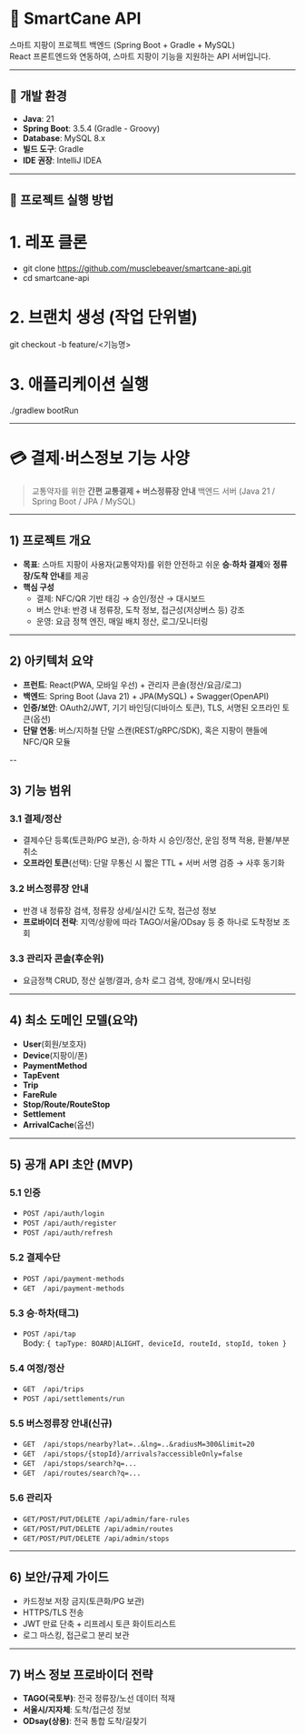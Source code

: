 # 🦯 SmartCane API

스마트 지팡이 프로젝트 백엔드 (Spring Boot + Gradle + MySQL)  
React 프론트엔드와 연동하여, 스마트 지팡이 기능을 지원하는 API 서버입니다.

---

## 📌 개발 환경
- **Java**: 21
- **Spring Boot**: 3.5.4 (Gradle - Groovy)
- **Database**: MySQL 8.x
- **빌드 도구**: Gradle
- **IDE 권장**: IntelliJ IDEA

---

## 🚀 프로젝트 실행 방법


# 1. 레포 클론
- git clone https://github.com/musclebeaver/smartcane-api.git
- cd smartcane-api

# 2. 브랜치 생성 (작업 단위별)
git checkout -b feature/<기능명>

# 3. 애플리케이션 실행
./gradlew bootRun

---

# 💳 결제·버스정보 기능 사양

> 교통약자를 위한 **간편 교통결제 + 버스정류장 안내** 백엔드 서버 (Java 21 / Spring Boot / JPA / MySQL)

---

## 1) 프로젝트 개요
- **목표**: 스마트 지팡이 사용자(교통약자)를 위한 안전하고 쉬운 **승·하차 결제**와 **정류장/도착 안내**를 제공
- **핵심 구성**
  - 결제: NFC/QR 기반 태깅 → 승인/정산 → 대시보드
  - 버스 안내: 반경 내 정류장, 도착 정보, 접근성(저상버스 등) 강조
  - 운영: 요금 정책 엔진, 매일 배치 정산, 로그/모니터링

---

## 2) 아키텍처 요약
- **프런트**: React(PWA, 모바일 우선) + 관리자 콘솔(정산/요금/로그)
- **백엔드**: Spring Boot (Java 21) + JPA(MySQL) + Swagger(OpenAPI)
- **인증/보안**: OAuth2/JWT, 기기 바인딩(디바이스 토큰), TLS, 서명된 오프라인 토큰(옵션)
- **단말 연동**: 버스/지하철 단말 스캔(REST/gRPC/SDK), 혹은 지팡이 핸들에 NFC/QR 모듈

--

## 3) 기능 범위
### 3.1 결제/정산
- 결제수단 등록(토큰화/PG 보관), 승·하차 시 승인/정산, 운임 정책 적용, 환불/부분취소
- **오프라인 토큰**(선택): 단말 무통신 시 짧은 TTL + 서버 서명 검증 → 사후 동기화

### 3.2 버스정류장 안내
- 반경 내 정류장 검색, 정류장 상세/실시간 도착, 접근성 정보
- **프로바이더 전략**: 지역/상황에 따라 TAGO/서울/ODsay 등 중 하나로 도착정보 조회

### 3.3 관리자 콘솔(후순위)
- 요금정책 CRUD, 정산 실행/결과, 승차 로그 검색, 장애/캐시 모니터링

---

## 4) 최소 도메인 모델(요약)
- **User**(회원/보호자)
- **Device**(지팡이/폰)
- **PaymentMethod**
- **TapEvent**
- **Trip**
- **FareRule**
- **Stop/Route/RouteStop**
- **Settlement**
- **ArrivalCache**(옵션)

---

## 5) 공개 API 초안 (MVP)
### 5.1 인증
- `POST /api/auth/login`
- `POST /api/auth/register`
- `POST /api/auth/refresh`

### 5.2 결제수단
- `POST /api/payment-methods`
- `GET  /api/payment-methods`

### 5.3 승·하차(태그)
- `POST /api/tap`  
  Body: `{ tapType: BOARD|ALIGHT, deviceId, routeId, stopId, token }`

### 5.4 여정/정산
- `GET  /api/trips`
- `POST /api/settlements/run`

### 5.5 버스정류장 안내(신규)
- `GET  /api/stops/nearby?lat=..&lng=..&radiusM=300&limit=20`
- `GET  /api/stops/{stopId}/arrivals?accessibleOnly=false`
- `GET  /api/stops/search?q=...`
- `GET  /api/routes/search?q=...`

### 5.6 관리자
- `GET/POST/PUT/DELETE /api/admin/fare-rules`
- `GET/POST/PUT/DELETE /api/admin/routes`
- `GET/POST/PUT/DELETE /api/admin/stops`

---

## 6) 보안/규제 가이드
- 카드정보 저장 금지(토큰화/PG 보관)
- HTTPS/TLS 전송
- JWT 만료 단축 + 리프레시 토큰 화이트리스트
- 로그 마스킹, 접근로그 분리 보관

---

## 7) 버스 정보 프로바이더 전략
- **TAGO(국토부)**: 전국 정류장/노선 데이터 적재
- **서울시/지자체**: 도착/접근성 정보
- **ODsay(상용)**: 전국 통합 도착/길찾기
